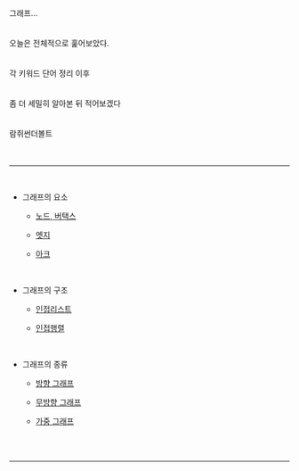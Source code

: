 그래프...
<br><br><br>
오늘은 전체적으로 훑어보았다.
<br><br><br>
각 키워드 단어 정리 이후
<br><br>
<br>
좀 더 세밀히 알아본 뒤 적어보겠다
<br><br><br>
람쥐썬더볼트
<br><br>
<br>
___
<br>

- 그래프의 요소

    - [노드, 버택스](../reviews/week3_word/graph_ele.md#노드-버택스)


    - [엣지](../reviews/week3_word/graph_ele.md#엣지)


    - [아크](../reviews/week3_word/graph_ele.md#아크)

<br>

- 그래프의 구조

    - [인접리스트](../reviews/week3_word/graph_rend.md#인접리스트)

    - [인접행렬](../reviews/week3_word/graph_rend.md#인접행렬)

<br>

- 그래프의 종류

    - [방향 그래프](../reviews/week3_word/graph_type.md#방향-그래프)

    - [무방향 그래프](../reviews/week3_word/graph_type.md#무방향-그래프)

    - [가중 그래프](../reviews/week3_word/graph_type.md#가중-그래프)



    
<br><br>
___
<br><br>
<script src="https://utteranc.es/client.js"
        repo="anjun206/anjun206.github.io"
        issue-term="pathname"
        label="💬 utterances"
        theme="github-light"
        crossorigin="anonymous"
        async>
</script>
